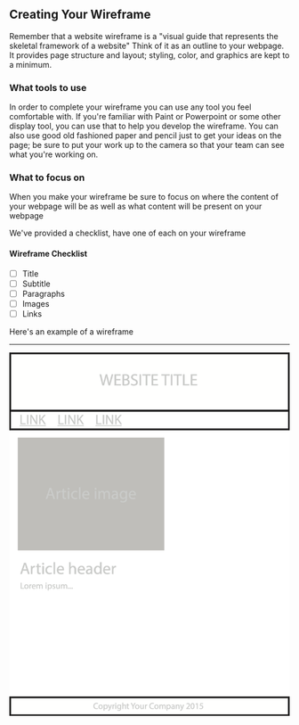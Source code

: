 ## Creating Your Wireframe

Remember that a website wireframe is a "visual guide that represents the skeletal framework of a website"
Think of it as an outline to your webpage. It provides page structure and layout; styling, color, and graphics
are kept to a minimum.

### What tools to use

In order to complete your wireframe you can use any tool you feel comfortable with.
If you're familiar with Paint or Powerpoint or some other display tool, you can use that to help you develop the wireframe.
You can also use good old fashioned paper and pencil just to get your ideas on the page; be sure to put your work up to the camera
so that your team can see what you're working on.

### What to focus on

When you make your wireframe be sure to focus on where the content of your webpage will be as well as what content will
be present on your webpage

We've provided a checklist, have one of each on your wireframe

#### Wireframe Checklist

- [ ] Title
- [ ] Subtitle
- [ ] Paragraphs
- [ ] Images
- [ ] Links

Here's an example of a wireframe

***

![Wireframe](wireframe.png)
